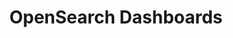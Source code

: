 ---
role: ui
title: OpenSearch Dashboards
artifact_id: opensearch-dashboards
architecture: arm64
platform: linux
type: rpm
artifact_url: https://artifacts.opensearch.org/releases/bundle/opensearch-dashboards/1.3.5/opensearch-dashboards-1.3.5-linux-arm64.rpm
version: 1.3.5
category: opensearch-dashboards
slug: opensearch-dashboards-1.3.5-linux-arm64-rpm
signature: https://artifacts.opensearch.org/releases/bundle/opensearch-dashboards/1.3.5/opensearch-dashboards-1.3.5-linux-arm64.rpm.sig
guide: https://opensearch.org/docs/latest/opensearch/install/rpm
---